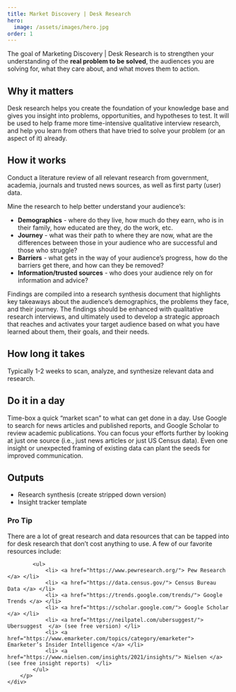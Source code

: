 ```yaml
---
title: Market Discovery | Desk Research
hero:
  image: /assets/images/hero.jpg
order: 1
---
```


The goal of Marketing Discovery \| Desk Research is to strengthen your understanding of the **real problem to be solved**, the audiences you are solving for, what they care about, and what moves them to action.

## Why it matters

Desk research helps you create the foundation of your knowledge base and gives you insight into problems, opportunities, and hypotheses to test. It will be used to help frame more time-intensive qualitative interview research, and help you learn from others that have tried to solve your problem (or an aspect of it) already.

## How it works

Conduct a literature review of all relevant research from government, academia, journals and trusted news sources, as well as first party (user) data.

Mine the research to help better understand your audience’s:

- **Demographics** - where do they live, how much do they earn, who is in their family, how educated are they, do the work, etc.
- **Journey** - what was their path to where they are now, what are the differences between those in your audience who are successful and those who struggle?
- **Barriers** - what gets in the way of your audience’s progress, how do the barriers get there, and how can they be removed?
- **Information/trusted sources** - who does your audience rely on for information and advice?

Findings are compiled into a research synthesis document that highlights key takeaways about the audience’s demographics, the problems they face, and their journey. The findings should be enhanced with qualitative research interviews, and ultimately used to develop a strategic approach that reaches and activates your target audience based on what you have learned about them, their goals, and their needs.

## How long it takes

Typically 1-2 weeks to scan, analyze, and synthesize relevant data and research.

## Do it in a day

Time-box a quick “market scan” to what can get done in a day. Use Google to search for news articles and published reports, and Google Scholar to review academic publications. You can focus your efforts further by looking at just one source (i.e., just news articles or just US Census data). Even one insight or unexpected framing of existing data can plant the seeds for improved communication.

## Outputs

- Research synthesis (create stripped down version)
- Insight tracker template

<div class="usa-alert usa-alert--success margin-top-5">
    <div class="usa-alert__body">
        <h3 class="usa-alert__heading">Pro Tip</h3>
        <p class="usa-alert__text">
            There are a lot of great research and data resources that can be tapped into for desk research that don’t cost anything to use. A few of our favorite resources include:

            <ul>
                <li> <a href="https://www.pewresearch.org/"> Pew Research </a> </li>
                <li> <a href="https://data.census.gov/"> Census Bureau Data </a> </li>
                <li> <a href="https://trends.google.com/trends/"> Google Trends </a> </li>
                <li> <a href="https://scholar.google.com/"> Google Scholar </a> </li>
                <li> <a href="https://neilpatel.com/ubersuggest/"> Ubersuggest  </a> (see free version) </li>
                <li> <a href="https://www.emarketer.com/topics/category/emarketer"> Emarketer’s Insider Intelligence </a> </li>
                <li> <a href="https://www.nielsen.com/insights/2021/insights/"> Nielsen </a> (see free insight reports)  </li>
            </ul>
        </p>
    </div>

</div>
